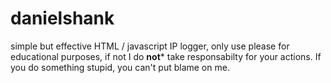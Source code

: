 # danielshank
simple but effective HTML / javascript IP logger, only use please for educational purposes, if not I do **not*** take responsabilty for your actions. If you do something stupid, you can't put blame on me.
